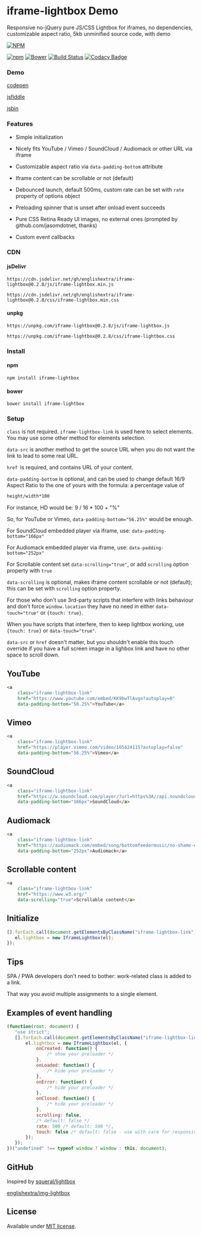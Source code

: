 # iframe-lightbox Demo

Responsive no-jQuery pure JS/CSS Lightbox for iframes, no dependencies, customizable aspect ratio, 5kb unminified source code, with demo

[![NPM](https://nodei.co/npm/iframe-lightbox.png?downloads=true)](https://nodei.co/npm/iframe-lightbox/)

[![npm](https://img.shields.io/npm/v/iframe-lightbox.svg)](https://github.com/englishextra/iframe-lightbox)
[![Bower](https://img.shields.io/bower/v/iframe-lightbox.svg)](https://github.com/englishextra/iframe-lightbox)
[![Build Status](https://travis-ci.org/englishextra/iframe-lightbox.svg?branch=master)](https://travis-ci.org/englishextra/iframe-lightbox)
[![Codacy Badge](https://api.codacy.com/project/badge/Grade/369642c14d3344bebe134c76f0f5dde8)](https://www.codacy.com/app/englishextra/iframe-lightbox?utm_source=github.com&utm_medium=referral&utm_content=englishextra/iframe-lightbox&utm_campaign=badger)

### Demo

[codepen](https://codepen.io/englishextra/full/jmjayV/)

[jsfiddle](https://fiddle.jshell.net/englishextra/8pzy6uhr/show/)

[jsbin](https://output.jsbin.com/saqine)

### Features

* Simple initialization

* Nicely fits YouTube / Vimeo / SoundCloud / Audiomack or other URL via iframe

* Customizable aspect ratio via `data-padding-bottom` attribute

* Iframe content can be scrollable or not (default)

* Debounced launch, default 500ms, custom rate can be set with `rate` property of options object

* Preloading spinner that is unset after onload event succeeds

* Pure CSS Retina Ready UI images, no external ones (prompted by github.com/jasomdotnet, thanks)

* Custom event callbacks

### CDN

#### jsDelivr

`https://cdn.jsdelivr.net/gh/englishextra/iframe-lightbox@0.2.8/js/iframe-lightbox.min.js`

`https://cdn.jsdelivr.net/gh/englishextra/iframe-lightbox@0.2.8/css/iframe-lightbox.min.css`

#### unpkg

`https://unpkg.com/iframe-lightbox@0.2.8/js/iframe-lightbox.js`

`https://unpkg.com/iframe-lightbox@0.2.8/css/iframe-lightbox.css`

### Install

#### npm

`npm install iframe-lightbox`

#### bower

`bower install iframe-lightbox`

### Setup

`class` is not required. `iframe-lightbox-link` is used here to select elements. You may use some other method for elements selection.

`data-src` is another method to get the source URL when you do not want the link to lead to some real URL.

`href `is required, and contains URL of your content.

`data-padding-bottom` is optional, and can be used to change default 16/9 Aspect Ratio to the one of yours with the formula: a percentage value of

```txt
height/width*100
```

For instance, HD would be: 9 / 16 * 100 + "%"

So, for YouTube or Vimeo, `data-padding-bottom="56.25%"` would be enough.

For SoundCloud embedded player via iframe, use: `data-padding-bottom="166px"`

For Audiomack embedded player via iframe, use: `data-padding-bottom="252px"`

For Scrollable content set `data-scrolling="true"`, or add `scrolling` option property with `true`

`data-scrolling` is optional, makes iframe content scrollable or not (default); this can be set with `scrolling` option property.

For those who don't use 3rd-party scripts that interfere with links behaviour and don't force `window.location` they have no need in either `data-touch="true"` or `{touch: true}`.

When you have scripts that interfere, then to keep lightbox working, use `{touch: true}` or `data-touch="true"`.

`data-src` or `href` doesn't matter, but you shouldn't enable this touch override if you have a full screen image in a lighbox link and have no other space to scroll down.

## YouTube

```html
<a
	class="iframe-lightbox-link"
	href="https://www.youtube.com/embed/KK9bwTlAvgo?autoplay=0"
	data-padding-bottom="56.25%">YouTube</a>
```

## Vimeo

```html
<a
	class="iframe-lightbox-link"
	href="https://player.vimeo.com/video/165424115?autoplay=false"
	data-padding-bottom="56.25%">Vimeo</a>
```

## SoundCloud

```html
<a
	class="iframe-lightbox-link"
	href="https://w.soundcloud.com/player/?url=https%3A//api.soundcloud.com/tracks/317031598&amp;auto_play=false&amp;hide_related=false&amp;show_comments=true&amp;show_user=true&amp;show_reposts=false&amp;visual=true"
	data-padding-bottom="166px">SoundCloud</a>
 ```

## Audiomack

```html
<a
	class="iframe-lightbox-link"
	href="https://audiomack.com/embed/song/bottomfeedermusic/no-shame-explicit"
	data-padding-bottom="252px">Audiomack</a>
 ```

## Scrollable content

```html
<a
	class="iframe-lightbox-link"
	href="https://www.w3.org/"
	data-scrolling="true">Scrollable content</a>
 ```

## Initialize

 ```js
[].forEach.call(document.getElementsByClassName("iframe-lightbox-link"), function (el) {
	el.lightbox = new IframeLightbox(el);
});
```

## Tips

SPA / PWA developers don't need to bother: work-related class is added to a link.

That way you avoid multiple assignments to a single element.

## Examples of event handling

 ```js
(function(root, document) {
	"use strict";
	[].forEach.call(document.getElementsByClassName("iframe-lightbox-link"), function(el) {
		el.lightbox = new IframeLightbox(el, {
			onCreated: function() {
				/* show your preloader */
			},
			onLoaded: function() {
				/* hide your preloader */
			},
			onError: function() {
				/* hide your preloader */
			},
			onClosed: function() {
				/* hide your preloader */
			},
			scrolling: false,
			/* default: false */
			rate: 500 /* default: 500 */,
			touch: false /* default: false - use with care for responsive images in links on vertical mobile screens */
		});
	});
})("undefined" !== typeof window ? window : this, document);
```

## GitHub

Inspired by [squeral/lightbox](https://github.com/squeral/lightbox)

[englishextra/img-lightbox](https://github.com/englishextra/img-lightbox)

## License

Available under [MIT license](https://opensource.org/licenses/MIT).
